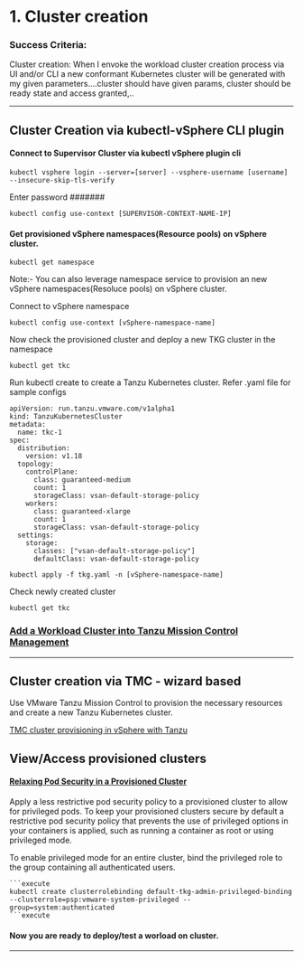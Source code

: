 # 1. Cluster creation

### Success Criteria: 
Cluster creation: When I envoke the workload cluster creation process via UI and/or CLI a new conformant Kubernetes cluster will be generated with my given parameters....cluster should have given params, cluster should be ready state and access granted,..

--------------

## Cluster Creation via kubectl-vSphere CLI plugin 

#### Connect to Supervisor Cluster via kubectl vSphere plugin cli

```execute
kubectl vsphere login --server=[server] --vsphere-username [username] --insecure-skip-tls-verify
```

Enter password #######

```execute
kubectl config use-context [SUPERVISOR-CONTEXT-NAME-IP]
```

#### Get provisioned vSphere namespaces(Resource pools) on vSphere cluster. 
    
```execute
kubectl get namespace
```

Note:- You can also leverage namespace service to provision an new vSphere namespaces(Resoluce pools) on vSphere cluster. 

Connect to vSphere namespace 

```execute
kubectl config use-context [vSphere-namespace-name]
```

Now check the provisioned cluster and deploy a new TKG cluster in the namespace

```execute
kubectl get tkc
```

Run kubectl create to create a Tanzu Kubernetes cluster. Refer .yaml file for sample  configs

```
apiVersion: run.tanzu.vmware.com/v1alpha1
kind: TanzuKubernetesCluster
metadata:
  name: tkc-1
spec:
  distribution:
    version: v1.18
  topology:
    controlPlane:
      class: guaranteed-medium
      count: 1
      storageClass: vsan-default-storage-policy
    workers:
      class: guaranteed-xlarge
      count: 1
      storageClass: vsan-default-storage-policy
  settings:
    storage:
      classes: ["vsan-default-storage-policy"]              
      defaultClass: vsan-default-storage-policy                    
```

```execute
kubectl apply -f tkg.yaml -n [vSphere-namespace-name]
```

Check newly created cluster

```execute
kubectl get tkc
```

<!-- --------------


## Cluster Creation via Tanzu CLI  


[Install the Tanzu CLI and Other Tools](https://docs.vmware.com/en/VMware-Tanzu-Kubernetes-Grid/1.3/vmware-tanzu-kubernetes-grid-13/GUID-install-cli.html)

 Note :- On workshop environment(bootstrap machine) vSphere pliugin for kubectl is already installed

[Use the Tanzu CLI with a vSphere with Tanzu Supervisor Cluster](https://docs.vmware.com/en/VMware-Tanzu-Kubernetes-Grid/1.3/vmware-tanzu-kubernetes-grid-13/GUID-tanzu-k8s-clusters-connect-vsphere7.html)


#### Connect to Supervisor Cluster via kubectl vSphere plugin cli

    ```execute
    kubectl vsphere login --server=[server] --vsphere-username [username] --insecure-skip-tls-verify
    ```

    Enter password #######

    ```execute
    kubectl config use-context [SUPERVISOR-CONTEXT-NAME-IP]
    ```

Run the tanzu login command, passing in the KUBECONFIG_PATH value 
    
    ```execute
    tanzu login --kubeconfig ~/.kube/config
    ```

Set variables to define the storage classes, VM classes, service domain, namespace, and other required values with which to create your cluster. For information about all of the configuration parameters that you can set when deploying Tanzu Kubernetes clusters to vSphere with Tanzu, see Configuration Parameters for Provisioning Tanzu Kubernetes Clusters in the vSphere with Tanzu documentation. Include them in the cluster configuration file passed to the tanzu CLI --file option.

#### Create a Cluster

Determine the versioned Tanzu Kubernetes release (TKr) for the cluster. Obtain the list of TKr that are available in the supervisor cluster.

    ```execute
    tanzu kubernetes-release get 
    ```

    From the command output, record the desired value listed under NAME, for example v1.18.9---vmware.1-tkg.1.a87f261. The tkr NAME is the same as its VERSION but with + changed to ---.

Determine the namespace for the cluster. Obtain the list of namespaces.
        
    ```execute    
    kubectl get namespaces
    ```

    From the command output, record the namespace that includes the Supervisor cluster, for example test-gc-e2e-demo-ns. 
        
Decide on the cluster plan: dev, prod, or a custom plan.

Note:- You can customize or create cluster plans with files in the ~/.tanzu/tkg/providers/infrastructure-tkg-service-vsphere directory. See Configure Tanzu Kubernetes Plans and Clusters for details.


Run tanzu cluster create with the namespace and tkr NAME values above to create a Tanzu Kubernetes cluster. Refer vsphere.yaml file for sample cluster configs

    CONTROL_PLANE_VM_CLASS: guaranteed-small
    DEFAULT_STORAGE_CLASS: tanzu
    WORKER_STORAGE_CLASS: tanzu
    CONTROL_PLANE_STORAGE_CLASS: tanzu
    WORKER_VM_CLASS: guaranteed-small
    NAMESPACE: developer
    CLUSTER_PLAN: dev
    INFRASTRUCTURE_PROVIDER: tkg-service-vsphere
    SERVICE_DOMAIN: cluster.local

    ```execute
    tanzu cluster create my-cluster --tkr v1.18.5---vmware.1-tkg.1.c40d30d --file vsphere.yaml
    ```

Check and access newly created cluster
        
    ```execute
    tanzu cluster list
    ```

    ```execute
    tanzu cluster kubeconfig get my-cluster -n developer --admin
    ```

    ```execute
    kubectl config use-context my-cluster-admin@my-cluster
    ```
-------------------- -->

### [Add a Workload Cluster into Tanzu Mission Control Management](https://docs.vmware.com/en/VMware-Tanzu-Mission-Control/services/tanzumc-using/GUID-78908829-CB4E-459F-AA81-BEA415EC9A11.html)

--------------------


## Cluster creation via TMC - wizard based

Use VMware Tanzu Mission Control to provision the necessary resources and create a new Tanzu Kubernetes cluster. 

[TMC cluster provisioning in vSphere with Tanzu](https://docs.vmware.com/en/VMware-Tanzu-Mission-Control/services/tanzumc-using/GUID-0A1AEC6A-3E5C-424F-8EBC-1DDFC14D2688.html) 


## View/Access provisioned clusters

#### [Relaxing Pod Security in a Provisioned Cluster](https://docs.vmware.com/en/VMware-Tanzu-Mission-Control/services/tanzumc-using/GUID-CE452A50-44A6-48E7-B4F6-866BA2161614.html)

Apply a less restrictive pod security policy to a provisioned cluster to allow for privileged pods. To keep your provisioned clusters secure by default a restrictive pod security policy that prevents the use of privileged options in your containers is applied, such as running a container as root or using privileged mode.

To enable privileged mode for an entire cluster, bind the privileged role to the group containing all authenticated users.

    ```execute
    kubectl create clusterrolebinding default-tkg-admin-privileged-binding --clusterrole=psp:vmware-system-privileged --group=system:authenticated
    ```execute


#### Now you are ready to deploy/test a worload on cluster.

------------------